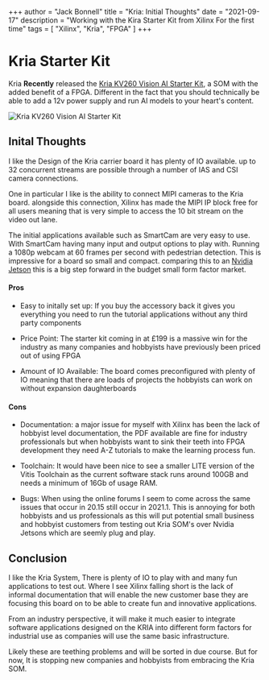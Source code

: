 +++
author = "Jack Bonnell"
title = "Kria: Initial Thoughts"
date = "2021-09-17"
description = "Working with the Kira Starter Kit from Xilinx For the first time"
tags = [
    "Xilinx",
    "Kria",
    "FPGA"
]
+++

# Kria Starter Kit

Kria **Recently** released the [Kria KV260 Vision AI Starter Kit], a SOM with the added benefit of a FPGA. Different in the fact that you should technically be able to add a 12v power supply and run AI models to your heart's content.

![Kria KV260 Vision AI Starter Kit](/static/img/image.png)

## Inital Thoughts

I like the Design of the Kria carrier board it has plenty of IO available. up to 32 concurrent streams are possible through a number of IAS and CSI camera connections. 

One in particular I like is the ability to connect MIPI cameras to the Kria board. alongside this connection, Xilinx has made the MIPI IP block free for all users meaning that is very simple to access the 10 bit stream on the video out lane.

The initial applications available such as SmartCam are very easy to use. With SmartCam having many input and output options to play with. Running a 1080p webcam at 60 frames per second with pedestrian detection. This is impressive for a board so small and compact. comparing this to an [Nvidia Jetson] this is a big step forward in the budget small form factor market.

#### Pros

* Easy to initally set up: If you buy the accessory back it gives you everything you need to run the tutorial applications without any third party components 

* Price Point: The starter kit coming in at £199 is a massive win for the industry as many companies and hobbyists have previously been priced out of using FPGA 

* Amount of IO Available: The board comes preconfigured with plenty of IO meaning that there are loads of projects the hobbyists can work on without expansion daughterboards

#### Cons

* Documentation: a major issue for myself with Xilinx has been the lack of hobbyist level documentation, the PDF available are fine for industry professionals but when hobbyists want to sink their teeth into FPGA development they need A-Z tutorials to make the learning process fun.

* Toolchain: It would have been nice to see a smaller LITE version of the Vitis Toolchain as the current software stack runs around 100GB and needs a minimum of 16Gb of usage RAM.

* Bugs: When using the online forums I seem to come across the same issues that occur in 20.15 still occur in 2021.1. This is annoying for both hobbyists and us professionals as this will put potential small business and hobbyist customers from testing out Kria SOM's over Nvidia Jetsons which are seemly plug and play.

## Conclusion

I like the Kria System, There is plenty of IO to play with and many fun applications to test out. Where I see Xilinx falling short is the lack of informal documentation that will enable the new customer base they are focusing this board on to be able to create fun and innovative applications.

From an industry perspective, it will make it much easier to integrate software applications designed on the KRIA into different form factors for industrial use as companies will use the same basic infrastructure.

Likely these are teething problems and will be sorted in due course. But for now, It is stopping new companies and hobbyists from embracing the Kria SOM.

[Kria KV260 Vision AI Starter Kit]: https://www.xilinx.com/products/som/kria/kv260-vision-starter-kit.html
[Nvidia Jetson]: https://www.nvidia.com/en-gb/autonomous-machines/embedded-systems/
